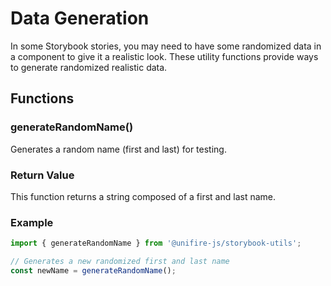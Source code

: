 # Data Generation

In some Storybook stories, you may need to have some randomized data in a component to give it a realistic look. These utility functions provide ways to generate randomized realistic data.

## Functions

### generateRandomName()

Generates a random name (first and last) for testing.

### Return Value

This function returns a string composed of a first and last name.

### Example

```js
import { generateRandomName } from '@unifire-js/storybook-utils';

// Generates a new randomized first and last name
const newName = generateRandomName();
```